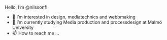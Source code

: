 Hello, I’m @nilssonf! 

- 👀 I’m interested in design, mediatechnics and webbmaking
- 🌱 I’m currently studying Media production and processdesign at Malmö University
- 📫 How to reach me ...

<!---
nilssonf/nilssonf is a ✨ special ✨ repository because its `README.md` (this file) appears on your GitHub profile.
You can click the Preview link to take a look at your changes.
--->
